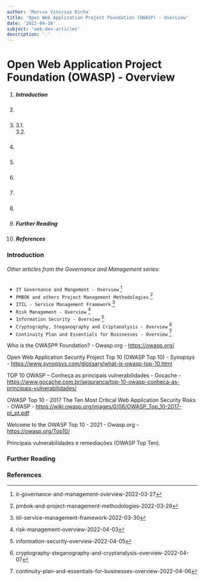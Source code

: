 ```yaml
---
author: 'Marcus Vinicius Richa'
title: 'Open Web Application Project Foundation (OWASP) - Overview'
date: '2022-04-18'
subject: 'web-dev-articles'
description: '.'
---
```


# Open Web Application Project Foundation (OWASP) - Overview

1. ##### Introduction  
2. ##### 
3. #####  
	3.1.	
	3.2.
4. ##### 
5. ##### 
6. ##### 
7. #####  
8. ##### 
9. ##### Further Reading
10. ##### References

### Introduction
 



###### Other articles from the Governance and Management series:
- `IT Governance and Mangement - Overview` [^1]
- `PMBOK and others Project Management Methodologies` [^2]
- `ITIL - Service Management Framework` [^3]
- `Risk Management - Overview` [^4]
- `Information Security - Overview` [^5]
- `Cryptography, Steganography and Criptanalysis - Overview` [^6]
- `Continuity Plan and Essentials for Businesses - Overview` [^7]       
















Who is the OWASP® Foundation? - Owasp.org - https://owasp.org/

Open Web Application Security Project Top 10 (OWASP Top 10) - Synopsys - https://www.synopsys.com/glossary/what-is-owasp-top-10.html

TOP 10 OWASP – Conheça as principais vulnerabilidades - Gocache - https://www.gocache.com.br/seguranca/top-10-owasp-conheca-as-principais-vulnerabilidades/

OWASP Top 10 - 2017 The Ten Most Critical Web Application Security Risks - OWASP - https://wiki.owasp.org/images/0/06/OWASP_Top_10-2017-pt_pt.pdf

Welcome to the OWASP Top 10 - 2021 - Owasp.org - https://owasp.org/Top10/

Principais vulnerabilidades e remediações (OWASP Top Ten).

### Further Reading



[]()

### References



[]()


[^1]:it-governance-and-management-overview-2022-03-27

[^2]:pmbok-and-project-management-methodologies-2022-03-29

[^3]:itil-service-management-framework-2022-03-30

[^4]:risk-management-overview-2022-04-03

[^5]:information-security-overview-2022-04-05

[^6]:cryptography-steganography-and-cryptanalysis-overview-2022-04-07

[^7]:continuity-plan-and-essentials-for-businesses-overview-2022-04-06


